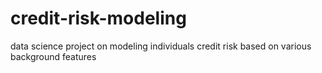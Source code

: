 # credit-risk-modeling
data science project on modeling individuals credit risk based on various background features
